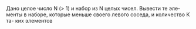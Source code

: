 Дано целое число N (> 1) и набор из N целых чисел. Вывести те эле-
 менты в наборе, которые меньше своего левого соседа, и количество K та-
 ких элементов

